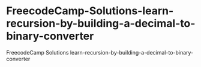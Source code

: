 # FreecodeCamp-Solutions-learn-recursion-by-building-a-decimal-to-binary-converter
FreecodeCamp Solutions learn-recursion-by-building-a-decimal-to-binary-converter
